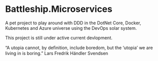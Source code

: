 # Battleship.Microservices
A pet project to play around with DDD in the DotNet Core, Docker, Kubernetes and Azure universe using the DevOps solar system. 

This project is still under active current devlopment.

“A utopia cannot, by deﬁnition, include boredom, but the ‘utopia’ we are living in is boring.”  Lars Fredrik Händler Svendsen
